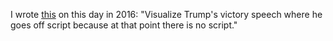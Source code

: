 I wrote <a href="http://scripting.com/images/2019/11/02/visualize.png">this</a> on this day in 2016: "Visualize Trump's victory speech where he goes off script because at that point there is no script."
